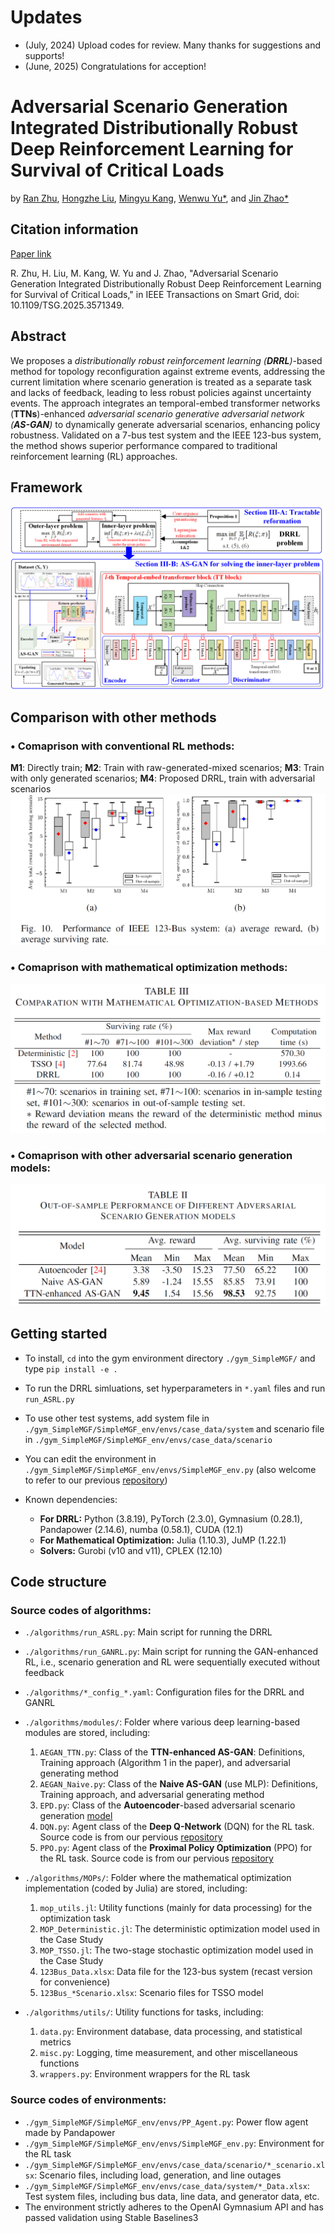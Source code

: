 # Updates

- (July, 2024) Upload codes for review. Many thanks for suggestions and supports!
- (June, 2025) Congratulations for acception!

# Adversarial Scenario Generation Integrated Distributionally Robust Deep Reinforcement Learning for Survival of Critical Loads
by [Ran Zhu](https://scholar.google.com/citations?hl=zh-CN&user=ETHzl_0AAAAJ), [Hongzhe Liu](https://scholar.google.com/citations?hl=zh-CN&user=M6fT730AAAAJ), [Mingyu Kang](https://scholar.google.com/citations?hl=zh-CN&user=2CGxd5sAAAAJ), [Wenwu Yu*](https://scholar.google.com/citations?hl=zh-CN&user=I7XxngUAAAAJ), and [Jin Zhao*](https://scholar.google.com/citations?hl=zh-CN&user=vV68wh8AAAAJ)

## Citation information
[Paper link](https://ieeexplore.ieee.org/abstract/document/11011524)

R. Zhu, H. Liu, M. Kang, W. Yu and J. Zhao, "Adversarial Scenario Generation Integrated Distributionally Robust Deep Reinforcement Learning for Survival of Critical Loads," in IEEE Transactions on Smart Grid, doi: 10.1109/TSG.2025.3571349. 
## Abstract
We proposes a *distributionally robust reinforcement learning (**DRRL**)*-based method for topology reconfiguration against extreme events, addressing the current limitation where scenario generation is treated as a separate task and lacks of feedback, leading to less robust policies against uncertainty events. The approach integrates an temporal-embed transformer networks (**TTNs**)-enhanced *adversarial scenario generative adversarial network (**AS-GAN**)* to dynamically generate adversarial scenarios, enhancing policy robustness. Validated on a 7-bus test system and the IEEE 123-bus system, the method shows superior performance compared to traditional reinforcement learning (RL) approaches.

## Framework
![Implementation Approach](/pics/AEGAN.png)

## Comparison with other methods
### &bull; Comaprison with conventional RL methods:
**M1**: Directly train; **M2**: Train with raw-generated-mixed scenarios; **M3**: Train with only generated scenarios; **M4**: Proposed DRRL, train with adversarial scenarios
![Comparison](/pics/Compare_OtherRL.png)
### &bull; Comaprison with mathematical optimization methods:
![Comparison](/pics/Compare_MP.png)
### &bull; Comaprison with other adversarial scenario generation models:
![Comparison](/pics/Compare_SGs.png)

## Getting started
- To install, `cd` into the gym environment directory `./gym_SimpleMGF/` and type `pip install -e .`

- To run the DRRL simluations, set hyperparameters in `*.yaml` files and run `run_ASRL.py`

- To use other test systems, add system file in `./gym_SimpleMGF/SimpleMGF_env/envs/case_data/system` and scenario file in `./gym_SimpleMGF/SimpleMGF_env/envs/case_data/scenario`

- You can edit the environment in `./gym_SimpleMGF/SimpleMGF_env/envs/SimpleMGF_env.py` (also welcome to refer to our previous [repository](https://github.com/RanZhu1989/IL_Self_Healing))

- Known dependencies: 
  - **For DRRL:** Python (3.8.19), PyTorch (2.3.0), Gymnasium (0.28.1), Pandapower (2.14.6), numba (0.58.1), CUDA (12.1)
  - **For Mathematical Optimization:** Julia (1.10.3), JuMP (1.22.1)
  - **Solvers:** Gurobi (v10 and v11), CPLEX (12.10)

## Code structure
### Source codes of algorithms:
- `./algorithms/run_ASRL.py`: Main script for running the DRRL
- `./algorithms/run_GANRL.py`: Main script for running the GAN-enhanced RL, i.e., scenario generation and RL were sequentially executed without feedback
- `./algorithms/*_config_*.yaml`: Configuration files for the DRRL and GANRL
- `./algorithms/modules/`: Folder where various deep learning-based modules are stored, including:
  1) `AEGAN_TTN.py`: Class of the **TTN-enhanced AS-GAN**: Definitions, Training approach (Algorithm 1 in the paper), and adversarial generating method
  2) `AEGAN_Naive.py`: Class of the **Naive AS-GAN** (use MLP): Definitions, Training approach, and adversarial generating method
  3) `EPD.py`: Class of the **Autoencoder**-based adversarial scenario generation [model](https://github.com/irom-lab/DRAGEN)
  4) `DQN.py`: Agent class of the **Deep Q-Network** (DQN) for the RL task. Source code is from our pervious [repository](https://github.com/RanZhu1989/RL_PlayGround)
  5) `PPO.py`: Agent class of the **Proximal Policy Optimization** (PPO) for the RL task. Source code is from our pervious [repository](https://github.com/RanZhu1989/RL_PlayGround)

- `./algorithms/MOPs/`: Folder where the mathematical optimization implementation (coded by Julia) are stored, including:
  1) `mop_utils.jl`: Utility functions (mainly for data processing) for the optimization task
  2) `MOP_Deterministic.jl`: The deterministic optimization model used in the Case Study
  3) `MOP_TSSO.jl`: The two-stage stochastic optimization model used in the Case Study
  4) `123Bus_Data.xlsx`: Data file for the 123-bus system (recast version for convenience)
  5) `123Bus_*Scenario.xlsx`: Scenario files for TSSO model
- `./algorithms/utils/`: Utility functions for tasks, including:
  1) `data.py`: Environment database, data processing, and statistical metrics
  2) `misc.py`: Logging, time measurement, and other miscellaneous functions
  3) `wrappers.py`: Environment wrappers for the RL task
### Source codes of environments:
- `./gym_SimpleMGF/SimpleMGF_env/envs/PP_Agent.py`: Power flow agent made by Pandapower
- `./gym_SimpleMGF/SimpleMGF_env/envs/SimpleMGF_env.py`: Environment for the RL task
- `./gym_SimpleMGF/SimpleMGF_env/envs/case_data/scenario/*_scenario.xlsx`: Scenario files, including load, generation, and line outages
- `./gym_SimpleMGF/SimpleMGF_env/envs/case_data/system/*_Data.xlsx`: Test system files, including bus data, line data, and generator data, etc.
- The environment strictly adheres to the OpenAI Gymnasium API and has passed validation using Stable Baselines3
